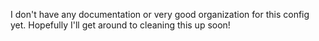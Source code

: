 I don't have any documentation or very good organization for this config yet. Hopefully I'll get around to cleaning this up soon!
